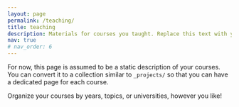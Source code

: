 ```yaml
---
layout: page
permalink: /teaching/
title: teaching
description: Materials for courses you taught. Replace this text with your description.
nav: true
# nav_order: 6
---
```


For now, this page is assumed to be a static description of your courses. You can convert it to a collection similar to `_projects/` so that you can have a dedicated page for each course.

Organize your courses by years, topics, or universities, however you like!
